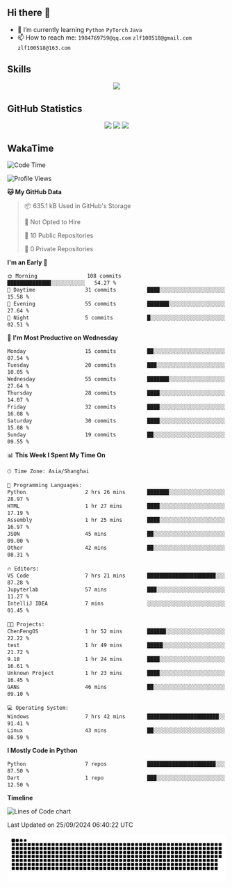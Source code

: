 ## Hi there 👋

- 🌱 I’m currently learning `Python` `PyTorch` `Java`
- 📫 How to reach me: `1984769759@qq.com` `zlf100518@gmail.com` `zlf100518@163.com`

## Skills
<div align="center"> <img src="https://skillicons.dev/icons?i=python,linux,git,github,html,css,js" /> </div>

## GitHub Statistics

<div align="center">
  <img src="https://github-readme-stats.vercel.app/api?username=mrcchenfeng&show_icons=true&theme=tokyonight" />
  <img src="https://github-readme-stats.vercel.app/api/top-langs/?username=mrcchenfeng&show_icons=true&theme=tokyonight" />
  <img src="https://github-readme-activity-graph.vercel.app/graph?username=mrcchenfeng&theme=xcode" />
</div>

## WakaTime

<!--START_SECTION:waka-->
![Code Time](http://img.shields.io/badge/Code%20Time-107%20hrs%2025%20mins-blue)

![Profile Views](http://img.shields.io/badge/Profile%20Views-3-blue)

**🐱 My GitHub Data** 

> 📦 635.1 kB Used in GitHub's Storage 
 > 
> 🚫 Not Opted to Hire
 > 
> 📜 10 Public Repositories 
 > 
> 🔑 0 Private Repositories 
 > 
**I'm an Early 🐤** 

```text
🌞 Morning                108 commits         ██████████████░░░░░░░░░░░   54.27 % 
🌆 Daytime                31 commits          ████░░░░░░░░░░░░░░░░░░░░░   15.58 % 
🌃 Evening                55 commits          ███████░░░░░░░░░░░░░░░░░░   27.64 % 
🌙 Night                  5 commits           █░░░░░░░░░░░░░░░░░░░░░░░░   02.51 % 
```
📅 **I'm Most Productive on Wednesday** 

```text
Monday                   15 commits          ██░░░░░░░░░░░░░░░░░░░░░░░   07.54 % 
Tuesday                  20 commits          ███░░░░░░░░░░░░░░░░░░░░░░   10.05 % 
Wednesday                55 commits          ███████░░░░░░░░░░░░░░░░░░   27.64 % 
Thursday                 28 commits          ████░░░░░░░░░░░░░░░░░░░░░   14.07 % 
Friday                   32 commits          ████░░░░░░░░░░░░░░░░░░░░░   16.08 % 
Saturday                 30 commits          ████░░░░░░░░░░░░░░░░░░░░░   15.08 % 
Sunday                   19 commits          ██░░░░░░░░░░░░░░░░░░░░░░░   09.55 % 
```


📊 **This Week I Spent My Time On** 

```text
🕑︎ Time Zone: Asia/Shanghai

💬 Programming Languages: 
Python                   2 hrs 26 mins       ███████░░░░░░░░░░░░░░░░░░   28.97 % 
HTML                     1 hr 27 mins        ████░░░░░░░░░░░░░░░░░░░░░   17.19 % 
Assembly                 1 hr 25 mins        ████░░░░░░░░░░░░░░░░░░░░░   16.97 % 
JSON                     45 mins             ██░░░░░░░░░░░░░░░░░░░░░░░   09.00 % 
Other                    42 mins             ██░░░░░░░░░░░░░░░░░░░░░░░   08.31 % 

🔥 Editors: 
VS Code                  7 hrs 21 mins       ██████████████████████░░░   87.28 % 
Jupyterlab               57 mins             ███░░░░░░░░░░░░░░░░░░░░░░   11.27 % 
IntelliJ IDEA            7 mins              ░░░░░░░░░░░░░░░░░░░░░░░░░   01.45 % 

🐱‍💻 Projects: 
ChenFengOS               1 hr 52 mins        ██████░░░░░░░░░░░░░░░░░░░   22.22 % 
test                     1 hr 49 mins        █████░░░░░░░░░░░░░░░░░░░░   21.72 % 
9.18                     1 hr 24 mins        ████░░░░░░░░░░░░░░░░░░░░░   16.61 % 
Unknown Project          1 hr 23 mins        ████░░░░░░░░░░░░░░░░░░░░░   16.45 % 
GANs                     46 mins             ██░░░░░░░░░░░░░░░░░░░░░░░   09.10 % 

💻 Operating System: 
Windows                  7 hrs 42 mins       ███████████████████████░░   91.41 % 
Linux                    43 mins             ██░░░░░░░░░░░░░░░░░░░░░░░   08.59 % 
```

**I Mostly Code in Python** 

```text
Python                   7 repos             ██████████████████████░░░   87.50 % 
Dart                     1 repo              ███░░░░░░░░░░░░░░░░░░░░░░   12.50 % 
```



**Timeline**

![Lines of Code chart](https://raw.githubusercontent.com/mrcchenfeng/mrcchenfeng/main/assets/bar_graph.png)


 Last Updated on 25/09/2024 06:40:22 UTC
<!--END_SECTION:waka-->

<div align="center"><img src="./assets/github-snake-dark.svg" /></div>
